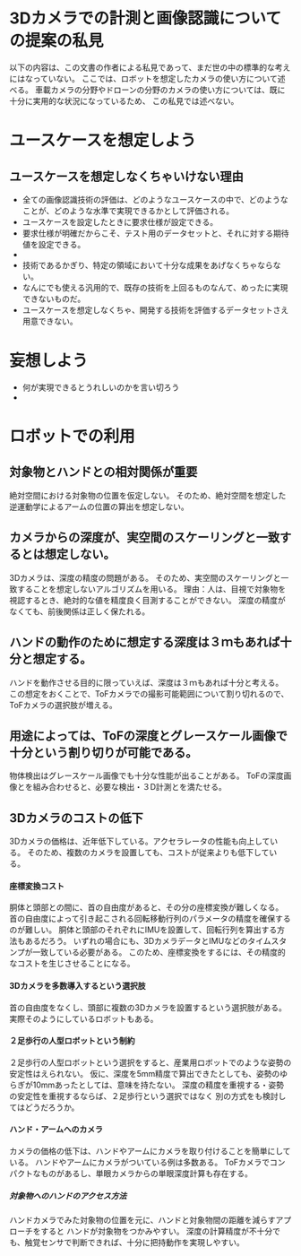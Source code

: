 # 3Dカメラでの計測と画像認識についての提案の私見

以下の内容は、この文書の作者による私見であって、まだ世の中の標準的な考えにはなっていない。
ここでは、ロボットを想定したカメラの使い方について述べる。
車載カメラの分野やドローンの分野のカメラの使い方については、既に十分に実用的な状況になっているため、
この私見では述べない。

# ユースケースを想定しよう
## ユースケースを想定しなくちゃいけない理由
- 全ての画像認識技術の評価は、どのようなユースケースの中で、どのようなことが、どのような水準で実現できるかとして評価される。
- ユースケースを設定したときに要求仕様が設定できる。
- 要求仕様が明確だからこそ、テスト用のデータセットと、それに対する期待値を設定できる。
- 
- 技術であるかぎり、特定の領域において十分な成果をあげなくちゃならない。
- なんにでも使える汎用的で、既存の技術を上回るものなんて、めったに実現できないものだ。
- ユースケースを想定しなくちゃ、開発する技術を評価するデータセットさえ用意できない。

# 妄想しよう
- 何が実現できるとうれしいのかを言い切ろう
- 

# ロボットでの利用
## 対象物とハンドとの相対関係が重要
絶対空間における対象物の位置を仮定しない。
そのため、絶対空間を想定した逆運動学によるアームの位置の算出を想定しない。

## カメラからの深度が、実空間のスケーリングと一致するとは想定しない。
3Dカメラは、深度の精度の問題がある。
そのため、実空間のスケーリングと一致することを想定しないアルゴリズムを用いる。
理由：人は、目視で対象物を視認するとき、絶対的な値を精度良く目測することができない。
深度の精度がなくても、前後関係は正しく保たれる。

## ハンドの動作のために想定する深度は３ｍもあれば十分と想定する。
ハンドを動作させる目的に限っていえば、深度は３ｍもあれば十分と考える。
この想定をおくことで、ToFカメラでの撮影可能範囲について割り切れるので、ToFカメラの選択肢が増える。

## 用途によっては、ToFの深度とグレースケール画像で十分という割り切りが可能である。
物体検出はグレースケール画像でも十分な性能が出ることがある。
ToFの深度画像とを組み合わせると、必要な検出・３D計測とを満たせる。

## 3Dカメラのコストの低下
3Dカメラの価格は、近年低下している。アクセラレータの性能も向上している。
そのため、複数のカメラを設置しても、コストが従来よりも低下している。

#### 座標変換コスト
胴体と頭部との間に、首の自由度があると、その分の座標変換が難しくなる。
首の自由度によって引き起こされる回転移動行列のパラメータの精度を確保するのが難しい。
胴体と頭部のそれぞれにIMUを設置して、回転行列を算出する方法もあるだろう。
いずれの場合にも、3DカメラデータとIMUなどのタイムスタンプが一致している必要がある。
このため、座標変換をするには、その精度的なコストを生じさせることになる。

#### 3Dカメラを多数導入するという選択肢
首の自由度をなくし、頭部に複数の3Dカメラを設置するという選択肢がある。
実際そのようにしているロボットもある。

#### ２足歩行の人型ロボットという制約
２足歩行の人型ロボットという選択をすると、産業用ロボットでのような姿勢の安定性はえられない。
仮に、深度を5mm精度で算出できたとしても、姿勢のゆらぎが10mmあったとしては、意味を持たない。
深度の精度を重視する・姿勢の安定性を重視するならば、２足歩行という選択ではなく
別の方式をも検討してはどうだろうか。

#### ハンド・アームへのカメラ
カメラの価格の低下は、ハンドやアームにカメラを取り付けることを簡単にしている。
ハンドやアームにカメラがついている例は多数ある。
ToFカメラでコンパクトなものがあるし、単眼カメラからの単眼深度計算も存在する。

##### 対象物へのハンドのアクセス方法
ハンドカメラでみた対象物の位置を元に、ハンドと対象物間の距離を減らすアプローチをすると
ハンドが対象物をつかみやすい。
深度の計算精度が不十分でも、触覚センサで判断できれば、十分に把持動作を実現しやすい。
